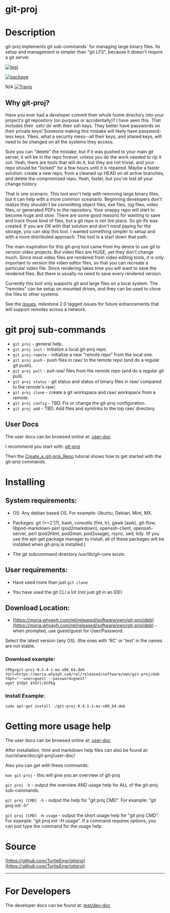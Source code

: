 # git-proj

# Description

git-proj implements git sub-commands` for managing large binary files.
Its setup and management is simpler than "git LFS", because it doesn't
require a git server.

[![test](https://github.com/TurtleEngr/gitproj/actions/workflows/test.yml/badge.svg)](https://github.com/TurtleEngr/gitproj/actions/workflows/test.yml)

[![package](https://github.com/TurtleEngr/gitproj/actions/workflows/package.yml/badge.svg)](https://github.com/TurtleEngr/gitproj/actions/workflows/package.yml)

N/A [![Travis](https://travis-ci.org/TurtleEngr/gitproj.svg?branch=develop)](https://app.travis-ci.com/github/TurtleEngr/gitproj)

## Why git-proj?

Have you ever had a developer commit their whole home directory into
your project's git repository (on purpose or accidentally)? I have
seen this. That includes their .ssh/ dir with their ssh keys. They
better have passwords on their private keys! Someone making this
mistake will likely have password-less keys. Yikes, what a security
mess--all their keys, and shared keys, will need to be changed on
all the systems they access.

Sure you can "delete" the mistake, but if it was pushed to your main
git server, it will be in the repo forever, unless you do the work
needed to rip it out. Yeah, there are tools that will do it, but they
are not trivial, and your repo should be "locked" for a few hours
until it is repaired. Maybe a faster solution: create a new repo, from
a cleaned up HEAD on all active branches, and delete the compromized
repo. Yeah, faster, but you've lost all your change history.

That is one scenario. This tool won't help with removing large binary
files, but it can help with a more common sceanario. Beginning
developers don't realize they shouldn't be committing object files,
exe files, log files, video files, or generated PDFs to the
repository. Your snappy repo will start to become huge and
*slow*. There are some good reasons for wanting to save and track
those kind of files, but a git repo is not the place. So git-lfs was
created. If you are OK with that solution and don't mind paying for
the storage, you can skip this tool.  I wanted something simpler to
setup and with a more distributed approach. This tool is a start down
that path.

The main inspiration for this git-proj tool came from my desire to use
git to version video projects. But video files are HUGE, yet they
don't change much. Since most video files are rendered from video
editing tools, it is only important to version the video editor files,
so that you can recreate a particular video file. Since rendering
takes time you will want to save the rendered files. But there is
usually no need to save every rendered version.

Currently this tool only supports git and large files on a local
system. The "remotes" can be setup on mounted drives, and they can be
used to clone the files to other systems.

See the
[issues](https://github.com/TurtleEngr/gitproj/issues?q=is%3Aopen+is%3Aissue+milestone%3A%222.0+Release%22),
milestone 2.0 tagged issues for future enhancements that will support
remotes across a network.

# git proj sub-commands

* `git proj` - general help.
* `git proj init` - initialize a local git-proj repo.
* `git proj-remote` - initialize a new "remote repo" from the local one.
* `git proj push` - push files in raw/ to the remote repo (and do a regular git push).
* `git proj pull` - pull raw/ files from the remote repo (and do a regular git pull).
* `git proj status` - git status and status of binary files in raw/ compared to the remote's raw/.
* `git proj clone` - create a git workspace and raw/ workspace from a remote.
* `git proj config` - TBD. Fix or change the git-proj configuration.
* `git proj add` - TBD. Add files and symlinks to the top raw/ directory.

## User Docs

The user docs can be browsed online at:
[user-doc](https://github.com/TurtleEngr/gitproj/tree/main/doc/user-doc)

I recommend you start with:
[git-proj](https://github.com/TurtleEngr/gitproj/blob/main/doc/user-doc/git-proj.md)

Then the
[Create_a_git-proj_Repo](https://github.com/TurtleEngr/gitproj/blob/main/doc/user-doc/tutorial/create_a_git-proj_repo.md)
tutorial shows how to get started with the git-proj commands.

# Installing

## System requirements:

* OS: Any debian based OS. For example: Ubuntu, Debian, Mint, MX.

* Packages: git (>=2.17), bash, coreutils (fmt, tr), gawk (awk), git-flow,
  libpod-markdown-perl (pod2markdown), openssh-client, openssh-server,
  perl (pod2html, pod2man, pod2usage), rsync, sed, tidy. (If you use
  the apt-get package manager to install, all of these packages will
  be installed when git-proj is installed.)

* The git subcommand directory /usr/lib/git-core exists.

## User requirements:

* Have used more than just `git clone`

* You have used the git CLI a lot (not just git in an IDE)

## Download Location:

* [https://moria.whyayh.com/rel/released/software/own/git-proj/deb](https://moria.whyayh.com/rel/released/software/own/git-proj/deb) -
when prompted, use guest/guest for User/Password.

Select the latest version (any OS). (the ones with 'RC' or 'test' in
the names are not stable.

### Download example:

    tPkg=git-proj-0.5.4-1-mx-x86_64.deb
    tUrl=https://moria.whyayh.com/rel/released/software/own/git-proj/deb
    tOpt="--user=guest --password=guest"
    wget $tOpt $tUrl/$tPkg

### Install Example:

    sudo apt-get install ./git-proj-0.4.1-1-mx-x86_64.deb

# Getting more usage help

The user docs can be browsed online at:
[user-doc](https://github.com/TurtleEngr/gitproj/tree/main/doc/user-doc)

After installation, html and markdown help files can also be found at:
/usr/share/doc/git-proj/user-doc/

Also you can get with these commands:

`man git-proj` - this will give you an overview of git-proj

`git proj -h` - output the overview AND usage help for ALL of the
git-proj sub-commands.

`git proj [CMD] -h` - output the help for "git proj CMD".
For example: "git proj init -h"

`git proj [CMD] -H usage` - output the short usage help for "git proj CMD".
For example: "git proj init -H usage". If a command requires options,
you can just type the command for the usage help.

# Source

[https://github.com/TurtleEngr/gitproj](https://github.com/TurtleEngr/gitproj)

----------

# For Developers

The developer docs can be found at:
[test/dev-doc](https://github.com/TurtleEngr/gitproj/tree/develop/test/dev-doc)
